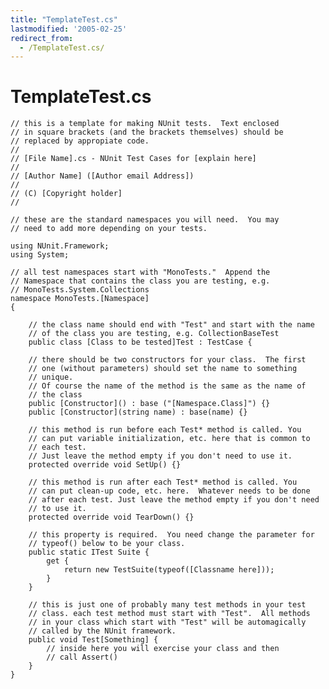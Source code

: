 ```yaml
---
title: "TemplateTest.cs"
lastmodified: '2005-02-25'
redirect_from:
  - /TemplateTest.cs/
---
```


TemplateTest.cs
===============

    // this is a template for making NUnit tests.  Text enclosed
    // in square brackets (and the brackets themselves) should be
    // replaced by appropiate code.
    //
    // [File Name].cs - NUnit Test Cases for [explain here]
    //
    // [Author Name] ([Author email Address])
    //
    // (C) [Copyright holder]
    //

    // these are the standard namespaces you will need.  You may
    // need to add more depending on your tests.

    using NUnit.Framework;
    using System;

    // all test namespaces start with "MonoTests."  Append the
    // Namespace that contains the class you are testing, e.g.
    // MonoTests.System.Collections
    namespace MonoTests.[Namespace]
    {

        // the class name should end with "Test" and start with the name
        // of the class you are testing, e.g. CollectionBaseTest
        public class [Class to be tested]Test : TestCase {

        // there should be two constructors for your class.  The first
        // one (without parameters) should set the name to something
        // unique.
        // Of course the name of the method is the same as the name of
        // the class
        public [Constructor]() : base ("[Namespace.Class]") {}
        public [Constructor](string name) : base(name) {}

        // this method is run before each Test* method is called. You
        // can put variable initialization, etc. here that is common to
        // each test.
        // Just leave the method empty if you don't need to use it.
        protected override void SetUp() {}

        // this method is run after each Test* method is called. You
        // can put clean-up code, etc. here.  Whatever needs to be done
        // after each test. Just leave the method empty if you don't need
        // to use it.
        protected override void TearDown() {}

        // this property is required.  You need change the parameter for
        // typeof() below to be your class.
        public static ITest Suite {
            get {
                return new TestSuite(typeof([Classname here]));
            }
        }

        // this is just one of probably many test methods in your test
        // class. each test method must start with "Test".  All methods
        // in your class which start with "Test" will be automagically
        // called by the NUnit framework.
        public void Test[Something] {
            // inside here you will exercise your class and then
            // call Assert()
        }
    }
